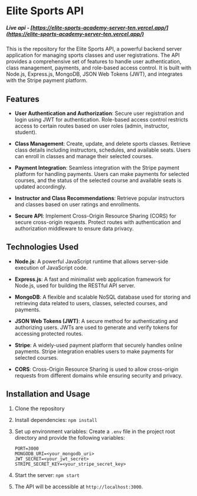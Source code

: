 # Elite Sports API
##### Live api - [https://elite-sports-academy-server-ten.vercel.app/](https://elite-sports-academy-server-ten.vercel.app/)


This is the repository for the Elite Sports API, a powerful backend server application for managing sports classes and user registrations. The API provides a comprehensive set of features to handle user authentication, class management, payments, and role-based access control. It is built with Node.js, Express.js, MongoDB, JSON Web Tokens (JWT), and integrates with the Stripe payment platform.

## Features

- **User Authentication and Authorization**: Secure user registration and login using JWT for authentication. Role-based access control restricts access to certain routes based on user roles (admin, instructor, student).

- **Class Management**: Create, update, and delete sports classes. Retrieve class details including instructors, schedules, and available seats. Users can enroll in classes and manage their selected courses.

- **Payment Integration**: Seamless integration with the Stripe payment platform for handling payments. Users can make payments for selected courses, and the status of the selected course and available seats is updated accordingly.

- **Instructor and Class Recommendations**: Retrieve popular instructors and classes based on user ratings and enrollments.

- **Secure API**: Implement Cross-Origin Resource Sharing (CORS) for secure cross-origin requests. Protect routes with authentication and authorization middleware to ensure data privacy.

## Technologies Used

- **Node.js**: A powerful JavaScript runtime that allows server-side execution of JavaScript code.

- **Express.js**: A fast and minimalist web application framework for Node.js, used for building the RESTful API server.

- **MongoDB**: A flexible and scalable NoSQL database used for storing and retrieving data related to users, classes, selected courses, and payments.

- **JSON Web Tokens (JWT)**: A secure method for authenticating and authorizing users. JWTs are used to generate and verify tokens for accessing protected routes.

- **Stripe**: A widely-used payment platform that securely handles online payments. Stripe integration enables users to make payments for selected courses.

- **CORS**: Cross-Origin Resource Sharing is used to allow cross-origin requests from different domains while ensuring security and privacy.

## Installation and Usage

1. Clone the repository

2. Install dependencies: `npm install`

3. Set up environment variables: Create a `.env` file in the project root directory and provide the following variables:
   ```
   PORT=3000
   MONGODB_URI=<your_mongodb_uri>
   JWT_SECRET=<your_jwt_secret>
   STRIPE_SECRET_KEY=<your_stripe_secret_key>
   ```

4. Start the server: `npm start`

5. The API will be accessible at `http://localhost:3000`.


